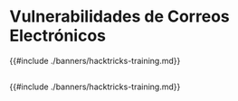 # Vulnerabilidades de Correos Electrónicos

{{#include ./banners/hacktricks-training.md}}

##

##

{{#include ./banners/hacktricks-training.md}}
